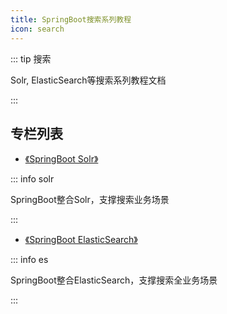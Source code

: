 ```yaml
---
title: SpringBoot搜索系列教程
icon: search
---
```


::: tip 搜索

Solr, ElasticSearch等搜索系列教程文档

:::


## 专栏列表

- [《SpringBoot Solr》](Solr/)

::: info solr

SpringBoot整合Solr，支撑搜索业务场景

:::


- [《SpringBoot ElasticSearch》](ElasticSearch/)

::: info es

SpringBoot整合ElasticSearch，支撑搜索全业务场景

:::